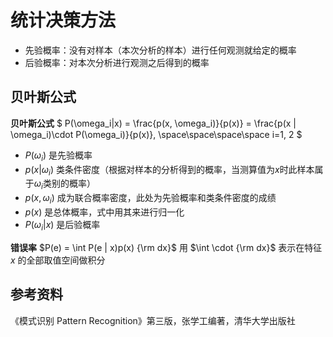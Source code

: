 # 统计决策方法

- 先验概率：没有对样本（本次分析的样本）进行任何观测就给定的概率
- 后验概率：对本次分析进行观测之后得到的概率

## 贝叶斯公式

**贝叶斯公式**
$ P(\omega_i|x) = \frac{p(x, \omega_i)}{p(x)} = \frac{p(x | \omega_i)\cdot P(\omega_i)}{p(x)}, \space\space\space\space i=1, 2 $

- $P(\omega_i)$ 是先验概率
- $p(x|\omega_i)$ 类条件密度（根据对样本的分析得到的概率，当测算值为$x$时此样本属于$\omega_i$类别的概率）
- $p(x, \omega_i)$ 成为联合概率密度，此处为先验概率和类条件密度的成绩
- $p(x)$ 是总体概率，式中用其来进行归一化
- $P(\omega_i|x)$ 是后验概率

**错误率**
$P(e) = \int P(e | x)p(x) {\rm dx}$
用 $\int \cdot {\rm dx}$ 表示在特征 $x$ 的全部取值空间做积分

## 参考资料

《模式识别 Pattern Recognition》第三版，张学工编著，清华大学出版社
